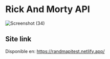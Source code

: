 # Rick And Morty API

![Screenshot (34)](https://user-images.githubusercontent.com/37419848/116169714-f4775d00-a6ca-11eb-8787-e07c1daa5c80.png)

Site link
------------------------------------------------------------------------------------------------

Disponible en: https://randmapitest.netlify.app/
